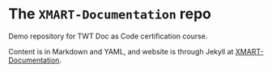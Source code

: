 # The `XMART-Documentation` repo

Demo repository for TWT Doc as Code certification course.

Content is in Markdown and YAML, and website is through Jekyll at [XMART-Documentation](https://uthra-sriram.github.io/XMART-Documentation/).